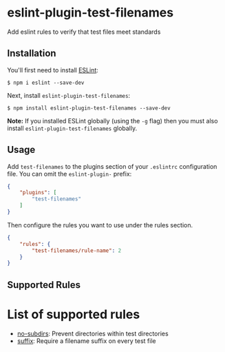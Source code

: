 # eslint-plugin-test-filenames

Add eslint rules to verify that test files meet standards

## Installation

You'll first need to install [ESLint](http://eslint.org):

```
$ npm i eslint --save-dev
```

Next, install `eslint-plugin-test-filenames`:

```
$ npm install eslint-plugin-test-filenames --save-dev
```

**Note:** If you installed ESLint globally (using the `-g` flag) then you must also install `eslint-plugin-test-filenames` globally.

## Usage

Add `test-filenames` to the plugins section of your `.eslintrc` configuration file. You can omit the `eslint-plugin-` prefix:

```json
{
    "plugins": [
        "test-filenames"
    ]
}
```


Then configure the rules you want to use under the rules section.

```json
{
    "rules": {
        "test-filenames/rule-name": 2
    }
}
```

## Supported Rules

# List of supported rules

* [no-subdirs](docs/rules/no-subdirs.md): Prevent directories within test directories
* [suffix](docs/rules/suffix.md): Require a filename suffix on every test file
